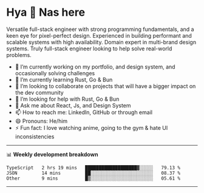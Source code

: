 # Hya 👋 Nas here

Versatile full-stack engineer with strong programming fundamentals, and a keen eye for pixel-perfect design. Experienced in building performant and scalable systems with high availability. Domain expert in multi-brand design systems. Truly full-stack engineer looking to help solve real-world problems.

- 🔭 I’m currently working on my portfolio, and design system, and occasionally solving challenges
- 🌱 I’m currently learning Rust, Go & Bun
- 👯 I’m looking to collaborate on projects that will have a bigger impact on the dev community
- 🤔 I’m looking for help with Rust, Go & Bun
- 💬 Ask me about React, Js, and Design System
- 📫 How to reach me: LinkedIn, GitHub or through email
- 😄 Pronouns: He/him
- ⚡ Fun fact: I love watching anime, going to the gym & hate UI inconsistencies

-------
📊 **Weekly development breakdown**
<!--START_SECTION:waka-->

```text
TypeScript   2 hrs 19 mins   ███████████████████▓░░░░░   79.13 %
JSON         14 mins         ██░░░░░░░░░░░░░░░░░░░░░░░   08.37 %
Other        9 mins          █▒░░░░░░░░░░░░░░░░░░░░░░░   05.61 %
```

<!--END_SECTION:waka-->
-------
